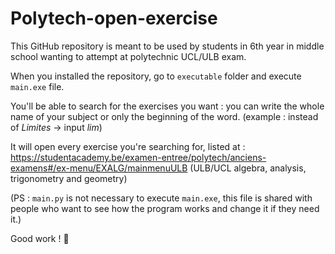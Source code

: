 # Polytech-open-exercise

This GitHub repository is meant to be used by students in 6th year in middle school wanting to attempt at polytechnic 
UCL/ULB exam.

When you installed the repository, go to `executable` folder and execute `main.exe` file. 

You'll be able to search for the exercises you want : you can write the whole name of your subject or only the beginning
of the word. (example : instead of *Limites* -> input *lim*)

It will open every exercise you're searching for, listed at : 
https://studentacademy.be/examen-entree/polytech/anciens-examens#/ex-menu/EXALG/mainmenuULB (ULB/UCL algebra, analysis, trigonometry and geometry)

(PS : `main.py` is not necessary to execute `main.exe`, this file is shared with people who want to see how the program 
works and change it if they need it.)

Good work ! 🗿

